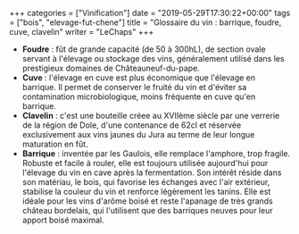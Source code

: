 +++
categories = ["Vinification"]
date = "2019-05-29T17:30:22+00:00"
tags = ["bois", "elevage-fut-chene"] 
title = "Glossaire du vin : barrique, foudre, cuve, clavelin"
writer = "LeChaps"
+++

* **Foudre** : fût de grande capacité (de 50 à 300hL), de section ovale servant à l'élevage ou stockage des vins, généralement utilisé dans les prestigieux domaines de Châteauneuf-du-pape.
* **Cuve** : l'élevage en cuve est plus économique que l'élevage en barrique. Il permet de conserver le fruité du vin et d'éviter sa contamination microbiologique, moins fréquente en cuve qu'en barrique.
* **Clavelin** : c'est une bouteille créee au XVIIème siècle par une verrerie de la région de Dole, d'une contenance de 62cl et réservée exclusivement aux vins jaunes du Jura au terme de leur longue maturation en fût.
* **Barrique** : inventée par les Gaulois, elle remplace l'amphore, trop fragile. Robuste et facile à rouler, elle est toujours utilisée aujourd'hui pour l'élevage du vin en cave après la fermentation. Son intérêt réside dans son matériau, le bois, qui favorise les échanges avec l'air extérieur, stabilise la couleur du vin et renforce légèrement les tanins. Elle est idéale pour les vins d'arôme boisé et reste l'apanage de très grands château bordelais, qui l'utilisent que des barriques neuves pour leur apport boisé maximal.
